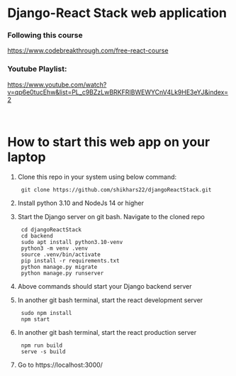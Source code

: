 # Django-React Stack web application

### Following this course

https://www.codebreakthrough.com/free-react-course

### Youtube Playlist:
https://www.youtube.com/watch?v=qp6e0tucEhw&list=PL_c9BZzLwBRKFRIBWEWYCnV4Lk9HE3eYJ&index=2  

<br>

# How to start this web app on your laptop

1. Clone this repo in your system using below command:

        git clone https://github.com/shikhars22/djangoReactStack.git

2. Install python 3.10 and NodeJs 14 or higher
3. Start the Django server on git bash. Navigate to the cloned repo

        cd djangoReactStack
        cd backend
        sudo apt install python3.10-venv
        python3 -m venv .venv
        source .venv/bin/activate
        pip install -r requirements.txt
        python manage.py migrate
        python manage.py runserver

4. Above commands should start your Django backend server
5. In another git bash terminal, start the react development server
        
        sudo npm install
        npm start

6. In another git bash terminal, start the react production server
        
        npm run build
        serve -s build

7. Go to https://localhost:3000/